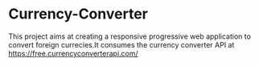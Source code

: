 # Currency-Converter
This project aims at creating a responsive progressive web application to convert  foreign currecies.It consumes the  currency converter API at https://free.currencyconverterapi.com/
